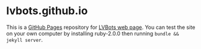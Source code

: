 lvbots.github.io
================

This is a [GitHub Pages](https://pages.github.com/) repository for [LVBots web page](https://www.lvbots.org/).
You can test the site on your own computer by installing ruby-2.0.0 then running `bundle && jekyll server`.
